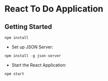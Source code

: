 # React To Do Application

## Getting Started

```javascript
npm install
```

-  Set up JSON Server:
```javascript
npm install -g json-server
```

-  Start the React Application:
```javascript
npm start
```
